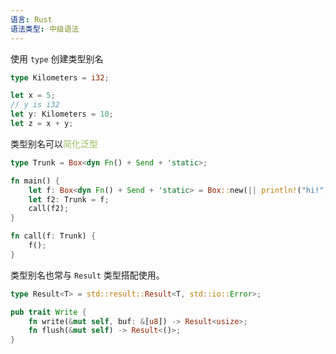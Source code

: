 ```yaml
---
语言: Rust
语法类型: 中级语法
---
```

使用 `type` 创建类型别名

```rust
type Kilometers = i32;

let x = 5;
// y is i32
let y: Kilometers = 10;
let z = x + y;
```

类型别名可以<font color="#9bbb59">简化泛型</font>

```rust
type Trunk = Box<dyn Fn() + Send + 'static>;

fn main() {
    let f: Box<dyn Fn() + Send + 'static> = Box::new(|| println!("hi!"));
    let f2: Trunk = f;
    call(f2);
}

fn call(f: Trunk) {
    f();
}
```

类型别名也常与 `Result` 类型搭配使用。

```rust
type Result<T> = std::result::Result<T, std::io::Error>;

pub trait Write {
    fn write(&mut self, buf: &[u8]) -> Result<usize>;
    fn flush(&mut self) -> Result<()>;
}
```